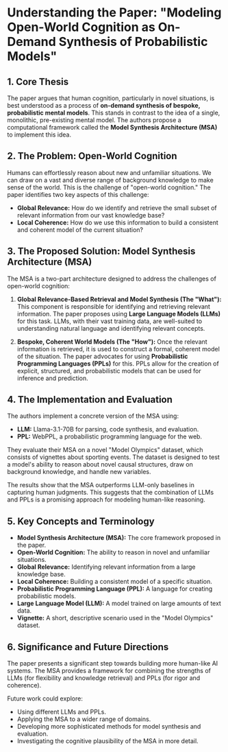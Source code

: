 
# Understanding the Paper: "Modeling Open-World Cognition as On-Demand Synthesis of Probabilistic Models"

## 1. Core Thesis

The paper argues that human cognition, particularly in novel situations, is best understood as a process of **on-demand synthesis of bespoke, probabilistic mental models**. This stands in contrast to the idea of a single, monolithic, pre-existing mental model. The authors propose a computational framework called the **Model Synthesis Architecture (MSA)** to implement this idea.

## 2. The Problem: Open-World Cognition

Humans can effortlessly reason about new and unfamiliar situations. We can draw on a vast and diverse range of background knowledge to make sense of the world. This is the challenge of "open-world cognition." The paper identifies two key aspects of this challenge:

* **Global Relevance:** How do we identify and retrieve the small subset of relevant information from our vast knowledge base?
* **Local Coherence:** How do we use this information to build a consistent and coherent model of the current situation?

## 3. The Proposed Solution: Model Synthesis Architecture (MSA)

The MSA is a two-part architecture designed to address the challenges of open-world cognition:

1. **Global Relevance-Based Retrieval and Model Synthesis (The "What"):** This component is responsible for identifying and retrieving relevant information. The paper proposes using **Large Language Models (LLMs)** for this task. LLMs, with their vast training data, are well-suited to understanding natural language and identifying relevant concepts.

2. **Bespoke, Coherent World Models (The "How"):** Once the relevant information is retrieved, it is used to construct a formal, coherent model of the situation. The paper advocates for using **Probabilistic Programming Languages (PPLs)** for this. PPLs allow for the creation of explicit, structured, and probabilistic models that can be used for inference and prediction.

## 4. The Implementation and Evaluation

The authors implement a concrete version of the MSA using:

* **LLM:** Llama-3.1-70B for parsing, code synthesis, and evaluation.
* **PPL:** WebPPL, a probabilistic programming language for the web.

They evaluate their MSA on a novel "Model Olympics" dataset, which consists of vignettes about sporting events. The dataset is designed to test a model's ability to reason about novel causal structures, draw on background knowledge, and handle new variables.

The results show that the MSA outperforms LLM-only baselines in capturing human judgments. This suggests that the combination of LLMs and PPLs is a promising approach for modeling human-like reasoning.

## 5. Key Concepts and Terminology

* **Model Synthesis Architecture (MSA):** The core framework proposed in the paper.
* **Open-World Cognition:** The ability to reason in novel and unfamiliar situations.
* **Global Relevance:** Identifying relevant information from a large knowledge base.
* **Local Coherence:** Building a consistent model of a specific situation.
* **Probabilistic Programming Language (PPL):** A language for creating probabilistic models.
* **Large Language Model (LLM):** A model trained on large amounts of text data.
* **Vignette:** A short, descriptive scenario used in the "Model Olympics" dataset.

## 6. Significance and Future Directions

The paper presents a significant step towards building more human-like AI systems. The MSA provides a framework for combining the strengths of LLMs (for flexibility and knowledge retrieval) and PPLs (for rigor and coherence).

Future work could explore:

* Using different LLMs and PPLs.
* Applying the MSA to a wider range of domains.
* Developing more sophisticated methods for model synthesis and evaluation.
* Investigating the cognitive plausibility of the MSA in more detail.
